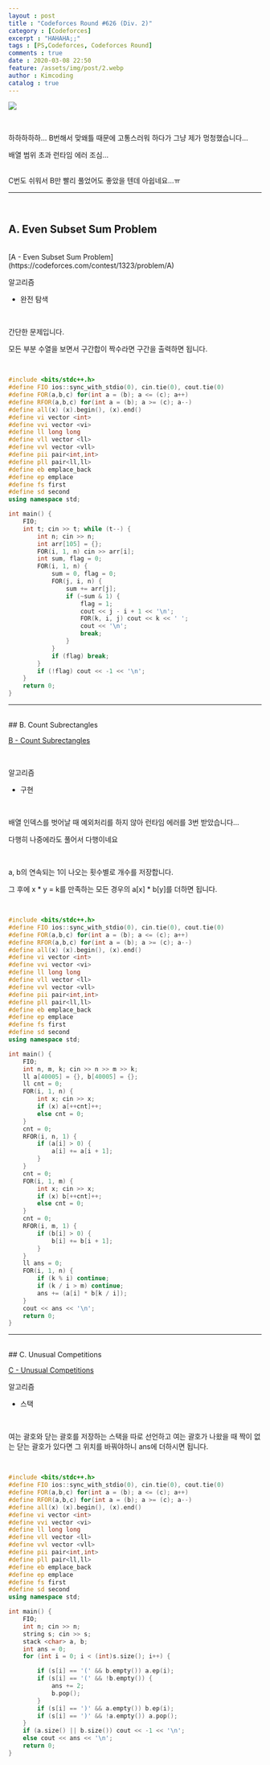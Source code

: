 ```yaml
---
layout : post
title : "Codeforces Round #626 (Div. 2)"
category : [Codeforces]
excerpt : "HAHAHA;;"
tags : [PS,Codeforces, Codeforces Round]
comments : true
date : 2020-03-08 22:50
feature: /assets/img/post/2.webp
author : Kimcoding
catalog : true
---
```




![](https://user-images.githubusercontent.com/57852139/77824478-48b9b180-7146-11ea-892c-39495b992de3.png)



<br/>

하하하하하... B번해서 맞왜틀 때문에 고통스러워 하다가 그냥 제가 멍청했습니다...

배열 범위 초과 런타임 에러 조심...

<br/>
C번도 쉬워서 B만 빨리 풀었어도 좋았을 텐데 아쉽네요...ㅠ
<br/>

---

<br/>

## A. Even Subset Sum Problem

<br/>
[A - Even Subset Sum Problem](https://codeforces.com/contest/1323/problem/A)

<br/>

알고리즘

+ 완전 탐색

<br/>

간단한 문제입니다.

모든 부분 수열을 보면서 구간합이 짝수라면 구간을 출력하면 됩니다.

<br/>


```cpp
#include <bits/stdc++.h>
#define FIO ios::sync_with_stdio(0), cin.tie(0), cout.tie(0)
#define FOR(a,b,c) for(int a = (b); a <= (c); a++)
#define RFOR(a,b,c) for(int a = (b); a >= (c); a--)
#define all(x) (x).begin(), (x).end()
#define vi vector <int>
#define vvi vector <vi>
#define ll long long
#define vll vector <ll>
#define vvl vector <vll>
#define pii pair<int,int>
#define pll pair<ll,ll>
#define eb emplace_back
#define ep emplace
#define fs first
#define sd second
using namespace std;

int main() {
	FIO;
	int t; cin >> t; while (t--) {
		int n; cin >> n;
		int arr[105] = {};
		FOR(i, 1, n) cin >> arr[i];
		int sum, flag = 0;
		FOR(i, 1, n) {
			sum = 0, flag = 0;
			FOR(j, i, n) {
				sum += arr[j];
				if (~sum & 1) {
					flag = 1;
					cout << j - i + 1 << '\n';
					FOR(k, i, j) cout << k << ' ';
					cout << '\n';
					break;
				}
			}
			if (flag) break;
		}
		if (!flag) cout << -1 << '\n';
	}
	return 0;
}
```

---


<br/>
## B. Count Subrectangles
<br/>

[B - Count Subrectangles](https://codeforces.com/contest/1323/problem/B)

<br/>

알고리즘

+ 구현

<br/>

배열 인덱스를 벗어날 때 예외처리를 하지 않아 런타임 에러를 3번 받았습니다...

다행히 나중에라도 풀어서 다행이네요

<br/>

a, b의 연속되는 1이 나오는 횟수별로 개수를 저장합니다.

그 후에 x * y = k를 만족하는 모든 경우의 a[x] * b[y]를 더하면 됩니다.

<br/>

```cpp
#include <bits/stdc++.h>
#define FIO ios::sync_with_stdio(0), cin.tie(0), cout.tie(0)
#define FOR(a,b,c) for(int a = (b); a <= (c); a++)
#define RFOR(a,b,c) for(int a = (b); a >= (c); a--)
#define all(x) (x).begin(), (x).end()
#define vi vector <int>
#define vvi vector <vi>
#define ll long long
#define vll vector <ll>
#define vvl vector <vll>
#define pii pair<int,int>
#define pll pair<ll,ll>
#define eb emplace_back
#define ep emplace
#define fs first
#define sd second
using namespace std;

int main() {
	FIO;
	int n, m, k; cin >> n >> m >> k;
	ll a[40005] = {}, b[40005] = {};
	ll cnt = 0;
	FOR(i, 1, n) {
		int x; cin >> x;
		if (x) a[++cnt]++;
		else cnt = 0;
	}
	cnt = 0;
	RFOR(i, n, 1) {
		if (a[i] > 0) {
			a[i] += a[i + 1];
		}
	}
	cnt = 0;
	FOR(i, 1, m) {
		int x; cin >> x;
		if (x) b[++cnt]++;
		else cnt = 0;
	}
	cnt = 0;
	RFOR(i, m, 1) {
		if (b[i] > 0) {
			b[i] += b[i + 1];
		}
	}
	ll ans = 0;
	FOR(i, 1, n) {
		if (k % i) continue;
		if (k / i > m) continue;
		ans += (a[i] * b[k / i]);
	}
	cout << ans << '\n';
	return 0;
}
```

---


<br/>
## C. Unusual Competitions
<br/>

[C - Unusual Competitions](https://codeforces.com/contest/1323/problem/C)
<br/>

알고리즘

+ 스택

<br/>

여는 괄호와 닫는 괄호를 저장하는 스택을 따로 선언하고 여는 괄호가 나왔을 때 짝이 없는 닫는 괄호가 있다면 그 위치를 바꿔야하니 ans에 더하시면 됩니다.

<br/>

```cpp
#include <bits/stdc++.h>
#define FIO ios::sync_with_stdio(0), cin.tie(0), cout.tie(0)
#define FOR(a,b,c) for(int a = (b); a <= (c); a++)
#define RFOR(a,b,c) for(int a = (b); a >= (c); a--)
#define all(x) (x).begin(), (x).end()
#define vi vector <int>
#define vvi vector <vi>
#define ll long long
#define vll vector <ll>
#define vvl vector <vll>
#define pii pair<int,int>
#define pll pair<ll,ll>
#define eb emplace_back
#define ep emplace
#define fs first
#define sd second
using namespace std;

int main() {
	FIO;
	int n; cin >> n;
	string s; cin >> s;
	stack <char> a, b;
	int ans = 0;
	for (int i = 0; i < (int)s.size(); i++) {

		if (s[i] == '(' && b.empty()) a.ep(i);
		if (s[i] == '(' && !b.empty()) {
			ans += 2;
			b.pop();
		}
		if (s[i] == ')' && a.empty()) b.ep(i);
		if (s[i] == ')' && !a.empty()) a.pop();
	}
	if (a.size() || b.size()) cout << -1 << '\n';
	else cout << ans << '\n';
	return 0;
}
```